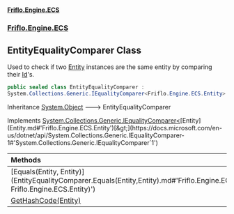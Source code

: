 #### [Friflo.Engine.ECS](index.md#'index')
### [Friflo.Engine.ECS](Friflo.Engine.ECS.md#'Friflo.Engine.ECS')

## EntityEqualityComparer Class

Used to check if two [Entity](Entity.md#'Friflo.Engine.ECS.Entity') instances are the same entity by comparing their [Id](Entity.Id.md#'Friflo.Engine.ECS.Entity.Id')'s.

```csharp
public sealed class EntityEqualityComparer :
System.Collections.Generic.IEqualityComparer<Friflo.Engine.ECS.Entity>
```

Inheritance [System.Object](https://docs.microsoft.com/en-us/dotnet/api/System.Object#'System.Object') &#129106; EntityEqualityComparer

Implements [System.Collections.Generic.IEqualityComparer&lt;](https://docs.microsoft.com/en-us/dotnet/api/System.Collections.Generic.IEqualityComparer-1#'System.Collections.Generic.IEqualityComparer`1')[Entity](Entity.md#'Friflo.Engine.ECS.Entity')[&gt;](https://docs.microsoft.com/en-us/dotnet/api/System.Collections.Generic.IEqualityComparer-1#'System.Collections.Generic.IEqualityComparer`1')

| Methods | |
| :--- | :--- |
| [Equals(Entity, Entity)](EntityEqualityComparer.Equals(Entity,Entity).md#'Friflo.Engine.ECS.EntityEqualityComparer.Equals(Friflo.Engine.ECS.Entity, Friflo.Engine.ECS.Entity)') | |
| [GetHashCode(Entity)](EntityEqualityComparer.GetHashCode(Entity).md#'Friflo.Engine.ECS.EntityEqualityComparer.GetHashCode(Friflo.Engine.ECS.Entity)') | |
